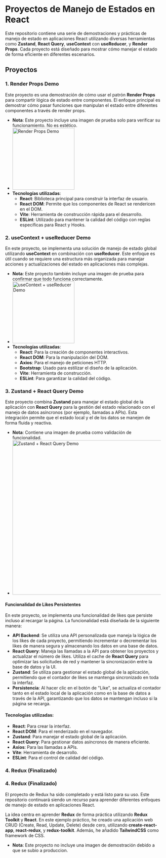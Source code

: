 # Proyectos de Manejo de Estados en React

Este repositorio contiene una serie de demostraciones y prácticas de manejo de estado en aplicaciones React utilizando diversas herramientas como **Zustand**, **React Query**, **useContext** con **useReducer**, y **Render Props**. Cada proyecto está diseñado para mostrar cómo manejar el estado de forma eficiente en diferentes escenarios.

## Proyectos

### 1. Render Props Demo
Este proyecto es una demostración de cómo usar el patrón **Render Props** para compartir lógica de estado entre componentes. El enfoque principal es demostrar cómo pasar funciones que manipulan el estado entre diferentes componentes a través de render props.

- **Nota**: Este proyecto incluye una imagen de prueba solo para verificar su funcionamiento. No es estético.
- <img src="https://github.com/user-attachments/assets/9b05801c-d27f-44d8-90c3-86977a39627f" alt="Render Props Demo" width="200"/>
- **Tecnologías utilizadas**:
  - **React**: Biblioteca principal para construir la interfaz de usuario.
  - **React DOM**: Permite que los componentes de React se rendericen en el DOM.
  - **Vite**: Herramienta de construcción rápida para el desarrollo.
  - **ESLint**: Utilizado para mantener la calidad del código con reglas específicas para React y Hooks.

### 2. useContext + useReducer Demo
En este proyecto, se implementa una solución de manejo de estado global utilizando **useContext** en combinación con **useReducer**. Este enfoque es útil cuando se requiere una estructura más organizada para manejar acciones y actualizaciones del estado en aplicaciones más complejas.

- **Nota**: Este proyecto también incluye una imagen de prueba para confirmar que todo funciona correctamente.
- <img src="https://github.com/user-attachments/assets/eba8577f-9d07-413f-855a-ef7cf12609ce" alt="useContext + useReducer Demo" width="200"/>
- **Tecnologías utilizadas**:
  - **React**: Para la creación de componentes interactivos.
  - **React DOM**: Para la manipulación del DOM.
  - **Axios**: Para el manejo de peticiones HTTP.
  - **Bootstrap**: Usado para estilizar el diseño de la aplicación.
  - **Vite**: Herramienta de construcción.
  - **ESLint**: Para garantizar la calidad del código.

### 3. Zustand + React Query Demo

Este proyecto combina **Zustand** para manejar el estado global de la aplicación con **React Query** para la gestión del estado relacionado con el manejo de datos asíncronos (por ejemplo, llamadas a APIs). Esta integración permite que el estado local y el de los datos se manejen de forma fluida y reactiva.

- **Nota**: Contiene una imagen de prueba como validación de funcionalidad.
- <img src="https://github.com/user-attachments/assets/33083982-da89-428e-a1bf-6016508651e9" alt="Zustand + React Query Demo" width="500"/>

#### Funcionalidad de Likes Persistentes

En este proyecto, se implementa una funcionalidad de likes que persiste incluso al recargar la página. La funcionalidad está diseñada de la siguiente manera:

- **API Backend**: Se utiliza una API personalizada que maneja la lógica de los likes de cada proyecto, permitiendo incrementar o decrementar los likes de manera segura y almacenando los datos en una base de datos.
- **React Query**: Maneja las llamadas a la API para obtener los proyectos y actualizar el número de likes. Utiliza el cache de **React Query** para optimizar las solicitudes de red y mantener la sincronización entre la base de datos y la UI.
- **Zustand**: Se utiliza para gestionar el estado global de la aplicación, permitiendo que el contador de likes se mantenga sincronizado en toda la interfaz.
- **Persistencia**: Al hacer clic en el botón de "Like", se actualiza el contador tanto en el estado local de la aplicación como en la base de datos a través de la API, garantizando que los datos se mantengan incluso si la página se recarga.

#### Tecnologías utilizadas:
- **React**: Para crear la interfaz.
- **React DOM**: Para el renderizado en el navegador.
- **Zustand**: Para manejar el estado global de la aplicación.
- **React Query**: Para gestionar datos asíncronos de manera eficiente.
- **Axios**: Para las llamadas a APIs.
- **Vite**: Herramienta de desarrollo.
- **ESLint**: Para el control de calidad del código.

### 4. Redux (Finalizado)


### 4. Redux (Finalizado)

El proyecto de Redux ha sido completado y está listo para su uso. Este repositorio continuará siendo un recurso para aprender diferentes enfoques de manejo de estado en aplicaciones React.

La idea  centra en aprender **Redux** de forma práctica utilizando **Redux Toolkit** y **React**. En este ejemplo práctico, he creado una aplicación web CRUD (Create, Read, Update, Delete) desde cero, utilizando **create-react-app**, **react-redux**, y **redux-toolkit**. Además, he añadido **TailwindCSS**  como framework de CSS.

- **Nota**: Este proyecto no incluye una imagen de demostración debido a que se subio a produccion.






